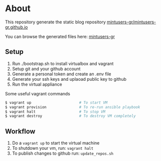 # About
This repository generate the static blog repository  [mintusers-gr/mintusers-gr.github.io](https://github.com/mintusers-gr/mintusers-gr.github.io)

You can browse the generated files here:
[mintusers-gr](https://mintusers-gr.github.io)
 
## Setup
 1. Run ./bootstrap.sh to install virtualbox and vagrant
 2. Setup git and your github account
 3. Generate a personal token and create an .env file
 4. Generate your ssh keys and uplaoad public key to github
 5. Run the virtual appliance

Some useful vagrant commands
 ```bash
$ vagrant up                      # To start VM
$ vagrant provision               # To re-run ansible playbook
$ vagrant halt                    # To stop VM
$ vagrant destroy                 # To destroy VM completely
```
## Workflow

 1. Do a ```vagrant up``` to start the virtual machine
 2. To shutdown your vm, run: ```vagrant halt```
 3. To publish changes to github run: ```update_repos.sh```